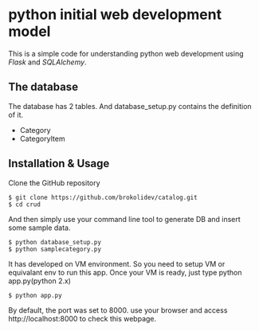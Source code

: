 # python initial web development model

This is a simple code for understanding python web development using _Flask_ and _SQLAlchemy_.

## The database

The database has 2 tables. And database_setup.py contains the definition of it.

- Category
- CategoryItem

## Installation & Usage

Clone the GitHub repository
```
$ git clone https://github.com/brokolidev/catalog.git
$ cd crud
```

And then simply use your command line tool to generate DB and insert some sample data.
```
$ python database_setup.py
$ python samplecategory.py
```

It has developed on VM environment. So you need to setup VM or equivalant env to run this app.
Once your VM is ready, just type python app.py(python 2.x)
```
$ python app.py
```

By default, the port was set to 8000. use your browser and access http://localhost:8000 to check this webpage.

